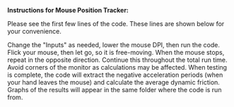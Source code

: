 **Instructions for Mouse Position Tracker:**

Please see the first few lines of the code. These lines are shown below for your convenience.

Change the "Inputs" as needed, lower the mouse DPI, then run the code. Flick
your mouse, then let go, so it is free-moving. When the mouse stops, repeat
in the opposite direction. Continue this throughout the total run time.
Avoid corners of the monitor as calculations may be affected. When testing is
complete, the code will extract the negative acceleration periods (when your
hand leaves the mouse) and calculate the average dynamic friction. Graphs of
the results will appear in the same folder where the code is run from.
